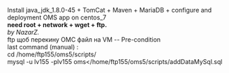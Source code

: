 Install java_jdk_1.8.0-45 + TomCat + Maven + MariaDB + configure and deployment OMS app on centos_7 <br>
<b>need root + network + wget + ftp. <br> </b>
<i> by NazarZ. </i> <br>
ftp щоб перекину ОМС файл на VM  -- Pre-condition <br>
last command (manual) : <br>
cd /home/ftp155/oms5/scripts/ <br>
mysql -u lv155 -plv155 oms</home/ftp155/oms5/scripts/addDataMySql.sql
